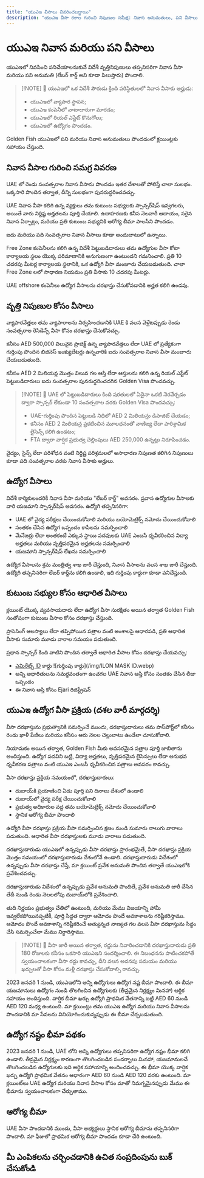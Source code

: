 ```yaml
---
title: "యుఎఇ వీసాలు వివరించబడ్డాయి"
description: "యుఎఇ వీసా రకాల గురించి నిపుణుల సమీక్ష: నివాస అనుమతులు, పని వీసాలు, మరియు ఆధారిత వీసాలు. అవసరాలు మరియు ప్రాసెసింగ్ గురించి మీరు తెలుసుకోవలసినవన్నీ."
---
```


# యుఎఇ నివాస మరియు పని వీసాలు

యుఎఇలో నివసించి పనిచేయాలనుకునే విదేశీ వృత్తినిపుణులు తప్పనిసరిగా నివాస వీసా మరియు పని అనుమతి (లేబర్ కార్డ్ అని కూడా పిలుస్తారు) పొందాలి.

> [!NOTE] 💚 యుఎఇలో ఒక విదేశీ పౌరుడు క్రింది పరిస్థితులలో నివాస వీసాకు అర్హుడు:
>
> - యుఎఇలో వ్యాపార స్థాపన;
> - యుఎఇ కంపెనీలో వాటాదారుగా మారడం;
> - యుఎఇలో రియల్ ఎస్టేట్ కొనుగోలు;
> - యుఎఇలో ఉద్యోగం పొందడం.

Golden Fish యుఎఇలో పని మరియు నివాస అనుమతులు పొందడంలో క్లయింట్లకు సహాయం చేస్తుంది.

## నివాస వీసాల గురించి సమగ్ర వివరణ

UAE లో రెండు సంవత్సరాల నివాస వీసాను పొందడం ఇతర దేశాలతో పోలిస్తే చాలా సులభం. ఒక్కసారి పొందిన తర్వాత, దీన్ని సులభంగా పునరుద్ధరించవచ్చు.

UAE నివాస వీసా కలిగి ఉన్న వ్యక్తులు తమ కుటుంబ సభ్యులకు స్పాన్సర్‌షిప్ ఇవ్వగలరు, అయితే వారు నిర్దిష్ట అర్హతలను పూర్తి చేయాలి. ఉదాహరణకు కనీస నెలవారీ ఆదాయం, సరైన నివాస ఏర్పాట్లు, మరియు ప్రతి కుటుంబ సభ్యునికి ఆరోగ్య బీమా పాలసీని పొందడం.

ఐదు మరియు పది సంవత్సరాల నివాస వీసాలు కూడా అందుబాటులో ఉన్నాయి.

Free Zone కంపెనీలను కలిగి ఉన్న విదేశీ పెట్టుబడిదారులు తమ ఉద్యోగుల వీసా కోటా కార్యాలయ స్థలం యొక్క పరిమాణానికి అనుగుణంగా ఉంటుందని గమనించాలి. ప్రతి 10 చదరపు మీటర్ల కార్యాలయ స్థలానికి, ఒక ఉద్యోగి వీసా మంజూరు చేయబడుతుంది. చాలా Free Zone లలో సాధారణ నియమం ప్రతి వీసాకు 10 చదరపు మీటర్లు.

UAE offshore కంపెనీలు ఉద్యోగ వీసాలను దరఖాస్తు చేసుకోవడానికి అర్హత కలిగి ఉండవు.

## వృత్తి నిపుణుల కోసం వీసాలు

వ్యాపారవేత్తలు తమ వ్యాపారాలను నిర్వహించడానికి UAE కి వలస వెళ్లేటప్పుడు రెండు సంవత్సరాల రెసిడెన్స్ వీసా కోసం దరఖాస్తు చేసుకోవచ్చు.

కనీసం AED 500,000 విలువైన ప్రాజెక్ట్ ఉన్న వ్యాపారవేత్తలు లేదా UAE లో ప్రత్యేకంగా గుర్తింపు పొందిన బిజినెస్ ఇంక్యుబేటర్లు ఉన్నవారికి ఐదు సంవత్సరాల నివాస వీసా మంజూరు చేయబడుతుంది.

కనీసం AED 2 మిలియన్ల మొత్తం విలువ గల ఆస్తి లేదా ఆస్తులను కలిగి ఉన్న రియల్ ఎస్టేట్ పెట్టుబడిదారులు ఐదు సంవత్సరాల పునరుద్ధరించదగిన Golden Visa పొందవచ్చు.

> [!NOTE] 💚 UAE లో పెట్టుబడిదారులు కింది షరతులలో ఏదైనా ఒకటి నెరవేర్చడం ద్వారా స్పాన్సర్ లేకుండా 10 సంవత్సరాల వరకు Golden Visa పొందవచ్చు:
>
> - UAE-గుర్తింపు పొందిన పెట్టుబడి నిధిలో AED 2 మిలియన్లు డిపాజిట్ చేయడం;
> - కనీసం AED 2 మిలియన్ల ప్రకటించిన మూలధనంతో వాణిజ్య లేదా పారిశ్రామిక లైసెన్స్ కలిగి ఉండటం;
> - FTA ద్వారా వార్షిక ప్రభుత్వ చెల్లింపులు AED 250,000 ఉన్నట్లు నిరూపించడం.

వైద్యం, సైన్స్ లేదా పరిశోధన వంటి నిర్దిష్ట పరిశ్రమలలో అసాధారణ నిపుణత కలిగిన నిపుణులు కూడా పది సంవత్సరాల వరకు నివాస వీసాకు అర్హులు.

## ఉద్యోగ వీసాలు

విదేశీ కార్మికులందరికీ నివాస వీసా మరియు "లేబర్ కార్డ్" అవసరం. ప్రవాస ఉద్యోగుల వీసాలకు వారి యజమాని స్పాన్సర్‌షిప్ అవసరం. ఉద్యోగి తప్పనిసరిగా:

- UAE లో వైద్య పరీక్షలు చేయించుకోవాలి మరియు బయోమెట్రిక్స్ నమోదు చేయించుకోవాలి
- సంతకం చేసిన ఉద్యోగ ఒప్పందం కాపీలను సమర్పించాలి
- మేనేజర్లు లేదా అంతకంటే ఎక్కువ స్థాయి పదవులకు UAE ఎంబసీ ధృవీకరించిన విద్యా అర్హతలు మరియు వృత్తిపరమైన అర్హతలను సమర్పించాలి
- యజమాని స్పాన్సర్‌షిప్ లేఖను సమర్పించాలి

ఉద్యోగ వీసాలను శ్రమ మంత్రిత్వ శాఖ జారీ చేస్తుంది, నివాస వీసాలను వలస శాఖ జారీ చేస్తుంది. ఉద్యోగి తప్పనిసరిగా లేబర్ కార్డ్‌ను కలిగి ఉండాలి, ఇది గుర్తింపు కార్డుగా కూడా పనిచేస్తుంది.

## కుటుంబ సభ్యుల కోసం ఆధారిత వీసాలు

క్లయింట్ యొక్క వ్యవసాయదారు లేదా ఉద్యోగ వీసా సురక్షితం అయిన తర్వాత Golden Fish సంతోషంగా కుటుంబ వీసాల కోసం దరఖాస్తు చేస్తుంది.

ప్రాసెసింగ్ ఆలస్యాలు లేదా తప్పిపోయిన పత్రాల వంటి అంశాలపై ఆధారపడి, ప్రతి ఆధారిత వీసాకు సుమారు మూడు వారాల సమయం పడుతుంది.

ప్రధాన స్పాన్సర్ కింది వాటిని పొందిన తర్వాతే ఆధారిత వీసాల కోసం దరఖాస్తు చేయవచ్చు:

- [ఎమిరేట్స్ ID](https://u.ae/en/information-and-services/visa-and-emirates-id/emirates-id) కార్డు ![గుర్తింపు కార్డు](/img/ILON MASK ID.webp)
- అన్ని ఆధారితులను సమర్థవంతంగా ఉంచగల UAE నివాస ఆస్తి కోసం సంతకం చేసిన లీజు ఒప్పందం
- ఈ నివాస ఆస్తి కోసం Ejari రిజిస్ట్రేషన్

## యుఎఇ ఉద్యోగ వీసా ప్రక్రియ (దశల వారీ మార్గదర్శి)

వీసా దరఖాస్తును ప్రభుత్వానికి సమర్పించే ముందు, దరఖాస్తుదారులు తమ పాస్‌పోర్ట్‌లో కనీసం రెండు ఖాళీ పేజీలు మరియు కనీసం ఆరు నెలల చెల్లుబాటు ఉండేలా చూసుకోవాలి.

నియామకం అయిన తర్వాత, Golden Fish మీకు అవసరమైన పత్రాల పూర్తి జాబితాను అందిస్తుంది. ఉద్యోగ పదవిని బట్టి, విద్యా అర్హతలు, వృత్తిపరమైన లైసెన్సులు లేదా అనుభవ ధృవీకరణ పత్రాలు వంటి యుఎఇ ఎంబసీ ధృవీకరించిన పత్రాలు అవసరం కావచ్చు.

వీసా దరఖాస్తు ప్రక్రియ సమయంలో, దరఖాస్తుదారులు:

- దుబాయ్‌కి ప్రయాణించి ఏడు పూర్తి పని దినాలు దేశంలో ఉండాలి
- దుబాయ్‌లో వైద్య పరీక్ష చేయించుకోవాలి
- ప్రభుత్వ అధికారుల వద్ద తమ బయోమెట్రిక్స్ నమోదు చేయించుకోవాలి
- స్థానిక ఆరోగ్య బీమా పొందాలి

ఉద్యోగి వీసా దరఖాస్తు ప్రక్రియ వీసా సమర్పించిన క్షణం నుండి సుమారు నాలుగు వారాలు పడుతుంది. ఆధారిత వీసా దరఖాస్తులకు మూడు వారాలు పడుతుంది.

దరఖాస్తుదారుడు యుఎఇలో ఉన్నప్పుడు వీసా దరఖాస్తు ప్రారంభమైతే, వీసా దరఖాస్తు ప్రక్రియ మొత్తం సమయంలో దరఖాస్తుదారుడు దేశంలోనే ఉండాలి. దరఖాస్తుదారుడు విదేశంలో ఉన్నప్పుడు వీసా దరఖాస్తు చేస్తే, మా క్లయింట్ ప్రవేశ అనుమతి పొందిన తర్వాతే యుఎఇలోకి ప్రవేశించవచ్చు.

దరఖాస్తుదారుడు విదేశంలో ఉన్నప్పుడు ప్రవేశ అనుమతి పొందితే, ప్రవేశ అనుమతి జారీ చేసిన తేదీ నుండి రెండు నెలలలోపు దుబాయ్‌లోకి ప్రవేశించాలి.

తుది నిర్ణయం ప్రభుత్వం చేతిలో ఉంటుంది, మరియు మేము విజయాన్ని హామీ ఇవ్వలేకపోయినప్పటికీ, పూర్తి సిద్ధత ద్వారా ఆమోదం పొందే అవకాశాలను గరిష్టీకరిస్తాము. ఆమోదం పొందే అవకాశాన్ని గరిష్టీకరించే అత్యున్నత నాణ్యత గల వలస వీసా దరఖాస్తును సిద్ధం చేసి సమర్పించేలా మేము నిర్ధారిస్తాము.

> [!NOTE] 💚 వీసా జారీ అయిన తర్వాత, రద్దును నివారించడానికి దరఖాస్తుదారుడు ప్రతి 180 రోజులకు కనీసం ఒకసారి యుఎఇని సందర్శించాలి.
> ఈ నిబంధనను పాటించకపోతే స్వయంచాలకంగా వీసా రద్దు కావచ్చు, దీని వలన అదనపు సమయం మరియు ఖర్చులతో వీసా కోసం మళ్లీ దరఖాస్తు చేసుకోవాల్సి రావచ్చు.

2023 జనవరి 1 నుండి, యుఎఇలోని అన్ని ఉద్యోగులు ఉద్యోగ నష్ట బీమా పొందాలి. ఈ బీమా యజమానులు ఉద్యోగం నుండి తొలగించిన ఉద్యోగులకు (తీవ్రమైన నిర్లక్ష్యం మినహా) ఆర్థిక సహాయం అందిస్తుంది. వార్షిక బీమా ఖర్చు ఉద్యోగి ప్రాథమిక వేతనాన్ని బట్టి AED 60 నుండి AED 120 మధ్య ఉంటుంది. మా క్లయింట్లు తమ యుఎఇ ఉద్యోగ మరియు నివాస వీసాలను పొందడానికి మా సేవలను వినియోగించుకున్నప్పుడు ఈ బీమా చేర్చబడుతుంది.

## ఉద్యోగ నష్టం భీమా పథకం

2023 జనవరి 1 నుండి, UAE లోని అన్ని ఉద్యోగులు తప్పనిసరిగా ఉద్యోగ నష్టం భీమా కలిగి ఉండాలి. తీవ్రమైన నిర్లక్ష్యం కారణంగా తొలగించబడిన సందర్భాలు మినహా, యజమానులచే తొలగించబడిన ఉద్యోగులకు ఇది ఆర్థిక సహాయాన్ని అందించవచ్చు. ఈ భీమా యొక్క వార్షిక ఖర్చు ఉద్యోగి ప్రాథమిక వేతనం ఆధారంగా AED 60 నుండి AED 120 వరకు ఉంటుంది. మా క్లయింట్‌లు UAE ఉద్యోగ మరియు నివాస వీసాల కోసం మాతో నిమగ్నమైనప్పుడు మేము ఈ భీమాను స్వయంచాలకంగా చేర్చుతాము.

## ఆరోగ్య బీమా

UAE వీసా పొందడానికి ముందు, వీసా అభ్యర్థులు స్థానిక ఆరోగ్య బీమాను తప్పనిసరిగా పొందాలి. మా ఫీజులో ప్రాథమిక ఆరోగ్య బీమా పొందడం కూడా చేరి ఉంటుంది.

## మీ ఎంపికలను చర్చించడానికి ఉచిత సంప్రదింపును బుక్ చేసుకోండి

<ContactForm 
  mediaUrl="/img/iStock-2185912945.mp4"
  redirectUrl="https://goldenfish.ae/uae-business/company-registration/golden-visa" 
  selectLabel="UAE వీసా రకం *"
  selectPlaceholder="మీ వీసా రకాన్ని ఎంచుకోండి"
  messagePlaceholder="దయచేసి మీ పరిస్థితి మరియు అవసరాలను వివరించండి"
  :selectOptions="[
    '💼 ఉద్యోగ వీసా + లేబర్ కార్డ్',
    '👨‍💼 వ్యవసాయదారుల వీసా (2-సంవత్సరాలు)',
    '🏢 Free Zone కంపెనీ వీసా',
    '👨‍👩‍👧‍👦 ఆధారిత కుటుంబ వీసా',
    '💳 Emirates ID దరఖాస్తు',
    '💵 నెలవారీ జీతం AED 30K కంటే ఎక్కువ',
    '❓ ఇతర వీసా సేవలు',
    '💰 Golden Visa అర్హత తనిఖీ ➡️',
  ]"/>
